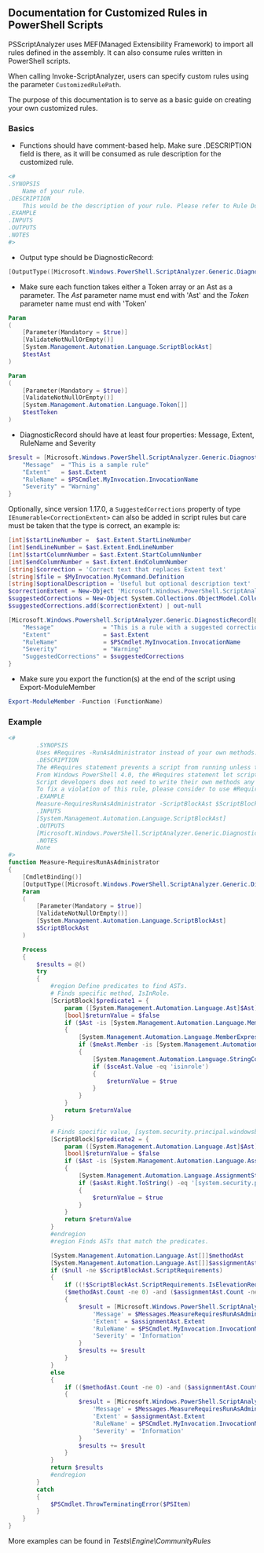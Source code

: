 ## Documentation for Customized Rules in PowerShell Scripts

PSScriptAnalyzer uses MEF(Managed Extensibility Framework) to import all rules defined in the assembly. It can also consume rules written in PowerShell scripts.

When calling Invoke-ScriptAnalyzer, users can specify custom rules using the parameter `CustomizedRulePath`.

The purpose of this documentation is to serve as a basic guide on creating your own customized rules.

### Basics

- Functions should have comment-based help. Make sure .DESCRIPTION field is there, as it will be consumed as rule description for the customized rule.

``` PowerShell
<#
.SYNOPSIS
    Name of your rule.
.DESCRIPTION
    This would be the description of your rule. Please refer to Rule Documentation for consistent rule messages.
.EXAMPLE
.INPUTS
.OUTPUTS
.NOTES
#>
```

- Output type should be DiagnosticRecord:

``` PowerShell
[OutputType([Microsoft.Windows.PowerShell.ScriptAnalyzer.Generic.DiagnosticRecord[]])]
```

- Make sure each function takes either a Token array or an Ast as a parameter. The _Ast_ parameter name must end with 'Ast' and the _Token_ parameter name must end with 'Token'

``` PowerShell
Param
(
    [Parameter(Mandatory = $true)]
    [ValidateNotNullOrEmpty()]
    [System.Management.Automation.Language.ScriptBlockAst]
    $testAst
)
```

``` PowerShell
Param
(
    [Parameter(Mandatory = $true)]
    [ValidateNotNullOrEmpty()]
    [System.Management.Automation.Language.Token[]]
    $testToken
)
```

- DiagnosticRecord should have at least four properties: Message, Extent, RuleName and Severity

``` PowerShell
$result = [Microsoft.Windows.PowerShell.ScriptAnalyzer.Generic.DiagnosticRecord[]]@{
    "Message"  = "This is a sample rule"
    "Extent"   = $ast.Extent
    "RuleName" = $PSCmdlet.MyInvocation.InvocationName
    "Severity" = "Warning"
}
```
Optionally, since version 1.17.0, a `SuggestedCorrections` property of type `IEnumerable<CorrectionExtent>` can also be added in script rules but care must be taken that the type is correct, an example is:
```powershell
[int]$startLineNumber =  $ast.Extent.StartLineNumber
[int]$endLineNumber = $ast.Extent.EndLineNumber
[int]$startColumnNumber = $ast.Extent.StartColumnNumber
[int]$endColumnNumber = $ast.Extent.EndColumnNumber
[string]$correction = 'Correct text that replaces Extent text'
[string]$file = $MyInvocation.MyCommand.Definition
[string]$optionalDescription = 'Useful but optional description text'
$correctionExtent = New-Object 'Microsoft.Windows.PowerShell.ScriptAnalyzer.Generic.CorrectionExtent' $startLineNumber,$endLineNumber,$startColumnNumber,$endColumnNumber,$correction,$description
$suggestedCorrections = New-Object System.Collections.ObjectModel.Collection['Microsoft.Windows.PowerShell.ScriptAnalyzer.Generic.CorrectionExtent']
$suggestedCorrections.add($correctionExtent) | out-null

[Microsoft.Windows.Powershell.ScriptAnalyzer.Generic.DiagnosticRecord]@{
    "Message"              = "This is a rule with a suggested correction"
    "Extent"               = $ast.Extent
    "RuleName"             = $PSCmdlet.MyInvocation.InvocationName
    "Severity"             = "Warning"
    "SuggestedCorrections" = $suggestedCorrections
}
```

- Make sure you export the function(s) at the end of the script using Export-ModuleMember

``` PowerShell
Export-ModuleMember -Function (FunctionName)
```

### Example

``` PowerShell
<#
        .SYNOPSIS
        Uses #Requires -RunAsAdministrator instead of your own methods.
        .DESCRIPTION
        The #Requires statement prevents a script from running unless the Windows PowerShell version, modules, snap-ins, and module and snap-in version prerequisites are met.
        From Windows PowerShell 4.0, the #Requires statement let script developers require that sessions be run with elevated user rights (run as Administrator).
        Script developers does not need to write their own methods any more.
        To fix a violation of this rule, please consider to use #Requires -RunAsAdministrator instead of your own methods.
        .EXAMPLE
        Measure-RequiresRunAsAdministrator -ScriptBlockAst $ScriptBlockAst
        .INPUTS
        [System.Management.Automation.Language.ScriptBlockAst]
        .OUTPUTS
        [Microsoft.Windows.PowerShell.ScriptAnalyzer.Generic.DiagnosticRecord[]]
        .NOTES
        None
#>
function Measure-RequiresRunAsAdministrator
{
    [CmdletBinding()]
    [OutputType([Microsoft.Windows.PowerShell.ScriptAnalyzer.Generic.DiagnosticRecord[]])]
    Param
    (
        [Parameter(Mandatory = $true)]
        [ValidateNotNullOrEmpty()]
        [System.Management.Automation.Language.ScriptBlockAst]
        $ScriptBlockAst
    )

    Process
    {
        $results = @()
        try
        {
            #region Define predicates to find ASTs.
            # Finds specific method, IsInRole.
            [ScriptBlock]$predicate1 = {
                param ([System.Management.Automation.Language.Ast]$Ast)
                [bool]$returnValue = $false
                if ($Ast -is [System.Management.Automation.Language.MemberExpressionAst])
                {
                    [System.Management.Automation.Language.MemberExpressionAst]$meAst = $Ast
                    if ($meAst.Member -is [System.Management.Automation.Language.StringConstantExpressionAst])
                    {
                        [System.Management.Automation.Language.StringConstantExpressionAst]$sceAst = $meAst.Member
                        if ($sceAst.Value -eq 'isinrole')
                        {
                            $returnValue = $true
                        }
                    }
                }
                return $returnValue
            }

            # Finds specific value, [system.security.principal.windowsbuiltinrole]::administrator.
            [ScriptBlock]$predicate2 = {
                param ([System.Management.Automation.Language.Ast]$Ast)
                [bool]$returnValue = $false
                if ($Ast -is [System.Management.Automation.Language.AssignmentStatementAst])
                {
                    [System.Management.Automation.Language.AssignmentStatementAst]$asAst = $Ast
                    if ($asAst.Right.ToString() -eq '[system.security.principal.windowsbuiltinrole]::administrator')
                    {
                        $returnValue = $true
                    }
                }
                return $returnValue
            }
            #endregion
            #region Finds ASTs that match the predicates.

            [System.Management.Automation.Language.Ast[]]$methodAst     = $ScriptBlockAst.FindAll($predicate1, $true)
            [System.Management.Automation.Language.Ast[]]$assignmentAst = $ScriptBlockAst.FindAll($predicate2, $true)
            if ($null -ne $ScriptBlockAst.ScriptRequirements)
            {
                if ((!$ScriptBlockAst.ScriptRequirements.IsElevationRequired) -and
                ($methodAst.Count -ne 0) -and ($assignmentAst.Count -ne 0))
                {
                    $result = [Microsoft.Windows.PowerShell.ScriptAnalyzer.Generic.DiagnosticRecord]@{
                        'Message' = $Messages.MeasureRequiresRunAsAdministrator
                        'Extent' = $assignmentAst.Extent
                        'RuleName' = $PSCmdlet.MyInvocation.InvocationName
                        'Severity' = 'Information'
                    }
                    $results += $result
                }
            }
            else
            {
                if (($methodAst.Count -ne 0) -and ($assignmentAst.Count -ne 0))
                {
                    $result = [Microsoft.Windows.PowerShell.ScriptAnalyzer.Generic.DiagnosticRecord]@{
                        'Message' = $Messages.MeasureRequiresRunAsAdministrator
                        'Extent' = $assignmentAst.Extent
                        'RuleName' = $PSCmdlet.MyInvocation.InvocationName
                        'Severity' = 'Information'
                    }
                    $results += $result
                }
            }
            return $results
            #endregion
        }
        catch
        {
            $PSCmdlet.ThrowTerminatingError($PSItem)
        }
    }
}
```

More examples can be found in *Tests\Engine\CommunityRules*
